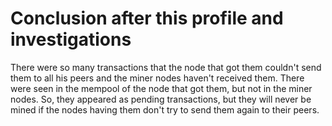 # Conclusion after this profile and investigations

There were so many transactions that the node that got them couldn't send them to all his peers and the miner nodes haven't received them.
There were seen in the mempool of the node that got them, but not in the miner nodes.
So, they appeared as pending transactions, but they will never be mined if the nodes having them don't try to send them again to their peers.
